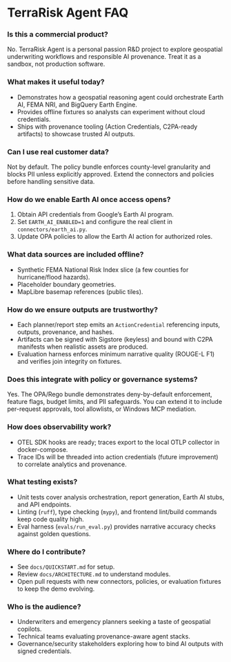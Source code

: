 # TerraRisk Agent FAQ

### Is this a commercial product?
No. TerraRisk Agent is a personal passion R&D project to explore geospatial underwriting workflows and responsible AI provenance. Treat it as a sandbox, not production software.

### What makes it useful today?
- Demonstrates how a geospatial reasoning agent could orchestrate Earth AI, FEMA NRI, and BigQuery Earth Engine.
- Provides offline fixtures so analysts can experiment without cloud credentials.
- Ships with provenance tooling (Action Credentials, C2PA-ready artifacts) to showcase trusted AI outputs.

### Can I use real customer data?
Not by default. The policy bundle enforces county-level granularity and blocks PII unless explicitly approved. Extend the connectors and policies before handling sensitive data.

### How do we enable Earth AI once access opens?
1. Obtain API credentials from Google’s Earth AI program.
2. Set `EARTH_AI_ENABLED=1` and configure the real client in `connectors/earth_ai.py`.
3. Update OPA policies to allow the Earth AI action for authorized roles.

### What data sources are included offline?
- Synthetic FEMA National Risk Index slice (a few counties for hurricane/flood hazards).
- Placeholder boundary geometries.
- MapLibre basemap references (public tiles).

### How do we ensure outputs are trustworthy?
- Each planner/report step emits an `ActionCredential` referencing inputs, outputs, provenance, and hashes.
- Artifacts can be signed with Sigstore (keyless) and bound with C2PA manifests when realistic assets are produced.
- Evaluation harness enforces minimum narrative quality (ROUGE-L F1) and verifies join integrity on fixtures.

### Does this integrate with policy or governance systems?
Yes. The OPA/Rego bundle demonstrates deny-by-default enforcement, feature flags, budget limits, and PII safeguards. You can extend it to include per-request approvals, tool allowlists, or Windows MCP mediation.

### How does observability work?
- OTEL SDK hooks are ready; traces export to the local OTLP collector in docker-compose.
- Trace IDs will be threaded into action credentials (future improvement) to correlate analytics and provenance.

### What testing exists?
- Unit tests cover analysis orchestration, report generation, Earth AI stubs, and API endpoints.
- Linting (`ruff`), type checking (`mypy`), and frontend lint/build commands keep code quality high.
- Eval harness (`evals/run_eval.py`) provides narrative accuracy checks against golden questions.

### Where do I contribute?
- See `docs/QUICKSTART.md` for setup.
- Review `docs/ARCHITECTURE.md` to understand modules.
- Open pull requests with new connectors, policies, or evaluation fixtures to keep the demo evolving.

### Who is the audience?
- Underwriters and emergency planners seeking a taste of geospatial copilots.
- Technical teams evaluating provenance-aware agent stacks.
- Governance/security stakeholders exploring how to bind AI outputs with signed credentials.
